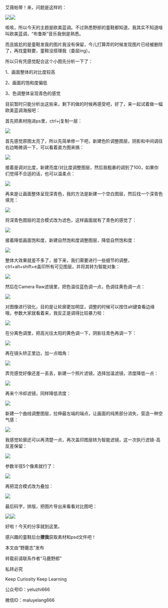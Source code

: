艾薇帕蒂！来，问题是这样的：

![](https://pic2.zhimg.com/v2-c2e136f89a9cde4e807c397a1aa10771_r.jpg)![](https://pic3.zhimg.com/v2-517e7dce5a0193d8e3399b105dffbb9e_r.jpg)

咳咳，所以今天的主题是欧美蓝调。不过熟悉野郎的童鞋都知道，我其实不知道啥叫欧美蓝调，“布鲁斯”音乐我倒是熟悉。

  

而且尴尬的是童鞋发我的图片我没有保留，今儿打算弄的时候发现图片已经被删除了，再找童鞋要，童鞋没搭理我（委屈ing）。

  

所以只有凭感觉配合这个小图先分析一下了：

1、画面整体的对比度较高

2、画面的饱和度偏低

3、色调整体呈现青色的感觉

  

目前暂时只能分析出这些来，剩下的做的时候再感受吧，好了，来一起试着做一幅欧美蓝调海报吧：

  

首先把素材拖进ps里，ctrl+j复制一层：

![](https://pic3.zhimg.com/v2-2d73cc118afe36074a8af27761143b5e_r.jpg)  

首先感觉原图太亮了，所以先简单修一下吧，新建色阶调整图层，阴影和中间调往右边略微调一下，可以看着直方图来搞：

![](https://pic3.zhimg.com/v2-496083ec1efcc66476b73b9ce2034e26_r.jpg)  

接着是调对比度，新建亮度/对比度调整图层，然后我粗暴的调到了100，如果你们觉得不合适的话，也可以温柔点：

![](https://pic3.zhimg.com/v2-c5ba21302b51283868a28f1341258c46_r.jpg)  

再来是让画面整体呈现深青色，我的方法是新建一个空白图层，然后找一个深青色填充：

![](https://pic2.zhimg.com/v2-e9388ebac9fa513982b8d5b4390947d5_r.jpg)  

将深青色图层的混合模式改为滤色，这样画面就有了青色的感觉了：

![](https://pic4.zhimg.com/v2-eb0be6b28e58f0137084dcb9c820e713_r.jpg)  

接着降低画面饱和度，新建自然饱和度调整图层，降低自然饱和度：

![](https://pic2.zhimg.com/v2-d921aeec859e4ec13a3555556a4f546d_r.jpg)  

整体大效果就差不多了，接下来，我们需要进行一些细节的调整，ctrl+alt+shift+e盖印所有可见图层，并将其转为智能对象：

![](https://pic2.zhimg.com/v2-70fb68cd689b0f08b55b0cb20f518eb9_r.jpg)  

然后在Camera Raw滤镜里，把色温往蓝色调一点，色调往黄色调一点：

![](https://pic1.zhimg.com/v2-f5849efe35469b9f17cf3294ae5b80b0_r.jpg)  

对图像进行锐化，目的是让轮廓更加明显，调整的时候可以按住alt键查看边缘哦，参数大家就看着来，我反正是调得比较暴力啦：

![](https://pic3.zhimg.com/v2-fd0ddc1774d8c12721f33aef26bc39d6_r.jpg)  

在分离色调里，把高光往太阳的黄色调一下，阴影往青色再调一下：

![](https://pic3.zhimg.com/v2-8bb371fe146decb2ccf7434aa19dfdc2_r.jpg)  

再在镜头矫正里边，加一点暗角：

![](https://pic4.zhimg.com/v2-2d427ea72b2728a9e2d2122cfafdc897_r.jpg)  

弄完感觉好像还差一丢丢，新建一个照片滤镜，选择加温滤镜，浓度降低一点：

![](https://pic3.zhimg.com/v2-3a5c96822f09ca76278985b681ed89d2_r.jpg)  

再来个冷却滤镜，同样降低浓度：

![](https://pic2.zhimg.com/v2-3ab1ebd64e1f4174fe00863a46e494d5_r.jpg)  

新建一个曲线调整图层，拉伸最左端的端点，让画面的纯黑部分消失，营造一种空气感：

![](https://pic3.zhimg.com/v2-b12a355521c0a2ee72aba37c70bec4de_r.jpg)  

我感觉轮廓还可以再清楚一点，再次盖印图层转为智能滤镜，这一次执行滤镜-高反差保留：

![](https://pic3.zhimg.com/v2-93eba31d8241f69041d354b125c5288e_r.jpg)  

参数半径5个像素就行了：

![](https://pic2.zhimg.com/v2-d1e0e5549e9a57f4149f4a950b1931e1_r.jpg)  

再把混合模式改为叠加：

![](https://pic4.zhimg.com/v2-815e9dcd2257cc745e34edffc787f7eb_r.jpg)  

最后码字，排版，把图片导出来看看对比图吧：

![](https://pic1.zhimg.com/v2-f78ea69dd0886fa288cf39192883cb1c_r.jpg)![](https://pic2.zhimg.com/v2-cedbcf80710feb93efeae48a328bc6fd_r.jpg)  

好啦！今天的分享就到这里。

  

感兴趣的童鞋后台**撩我**获取素材和psd文件吧！

  

本文由“野鹿志”发布

转载前请联系作者“马鹿野郎”

私转必究

Keep Curiosity Keep Learning

公众号ID：yeluzhi666

微信ID：maluyelang666